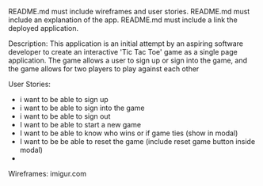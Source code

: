  README.md must include wireframes and user stories.
 README.md must include an explanation of the app.
 README.md must include a link the deployed application.


 Description:
 This application is an initial attempt by an aspiring software developer to create an interactive 'Tic Tac Toe' game as a single page application. The game allows a user to sign up or sign into the game, and the game allows for two players to play against each other 

 User Stories:
- i want to be able to sign up
- i want to be able to sign into the game
- i want to be able to sign out
- I want to be able to start a new game
- I want to be able to know who wins or if game ties (show in modal)
- I want to be be able to reset the game (include reset game button inside modal)
- 

 Wireframes:
 imigur.com